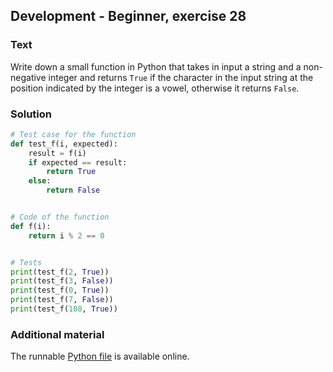 ## Development - Beginner, exercise 28

### Text
Write down a small function in Python that takes in input a string and a non-negative integer and returns `True` if the character in the input string at the position indicated by the integer is a vowel, otherwise it returns `False`.

### Solution
```python
# Test case for the function
def test_f(i, expected):
    result = f(i)
    if expected == result:
        return True
    else:
        return False


# Code of the function
def f(i):
    return i % 2 == 0


# Tests
print(test_f(2, True))
print(test_f(3, False))
print(test_f(0, True))
print(test_f(7, False))
print(test_f(108, True))
``` 

### Additional material
The runnable [Python file](exercise_28.py) is available online.

